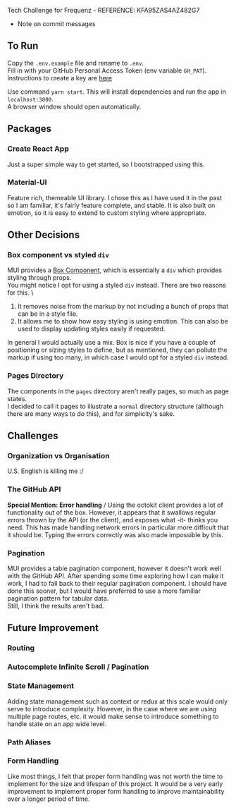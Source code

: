 Tech Challenge for Frequenz - REFERENCE: KFA95ZAS4AZ482G7

- Note on commit messages

## To Run

Copy the `.env.example` file and rename to `.env`. \
Fill in with your GitHub Personal Access Token (env variable `GH_PAT`). Instructions to create a key are [here](https://docs.github.com/en/authentication/keeping-your-account-and-data-secure/creating-a-personal-access-token)

Use command `yarn start`. This will install dependencies and run the app in `localhost:3000`. \
A browser window should open automatically.

## Packages

### Create React App

Just a super simple way to get started, so I bootstrapped using this.

### Material-UI

Feature rich, themeable UI library. I chose this as I have used it in the past so I am familiar, it's fairly feature complete, and stable.
It is also built on emotion, so it is easy to extend to custom styling where appropriate.

## Other Decisions

### Box component vs styled `div`

MUI provides a [Box Component](http://www.google.com), which is essentially a `div` which provides styling through props. \
You might notice I opt for using a styled `div` instead. There are two reasons for this. \

1. It removes noise from the markup by not including a bunch of props that can be in a style file.
2. It allows me to show how easy styling is using emotion. This can also be used to display updating styles easily if requested.

In general I would actually use a mix. Box is nice if you have a couple of positioning or sizing styles to define, but as mentioned, they can pollute the markup if using too many, in which case I would opt for a styled `div` instead.

### Pages Directory

The components in the `pages` directory aren't really pages, so much as page states. \
I decided to call it pages to illustrate a `normal` directory structure (although there are many ways to do this), and for simplicity's sake.

## Challenges

### Organization vs Organisation

U.S. English is killing me :/

### The GitHub API

**Special Mention: Error handling** /
Using the octokit client provides a lot of functionality out of the box. However, it appears that it swallows regular errors thrown by the API (or the client), and exposes what -it- thinks you need. This has made handling network errors in particular more difficult that it should be. Typing the errors correctly was also made impossible by this.

### Pagination

MUI provides a table pagination component, however it doesn't work well with the GitHub API. After spending some time exploring how I can make it work, I had to fall back to their regular pagination component. I should have done this sooner, but I would have preferred to use a more familiar pagination pattern for tabular data. \
Still, I think the results aren't bad.

## Future Improvement

### Routing

### Autocomplete Infinite Scroll / Pagination

### State Management

Adding state management such as context or redux at this scale would only serve to introduce complexity. However, in the case where we are using multiple page routes, etc. it would make sense to introduce something to handle state on an app wide level.

### Path Aliases

### Form Handling

Like most things, I felt that proper form handling was not worth the time to implement for the size and lifespan of this project. It would be a very early improvement to implement proper form handling to improve maintainability over a longer period of time.
